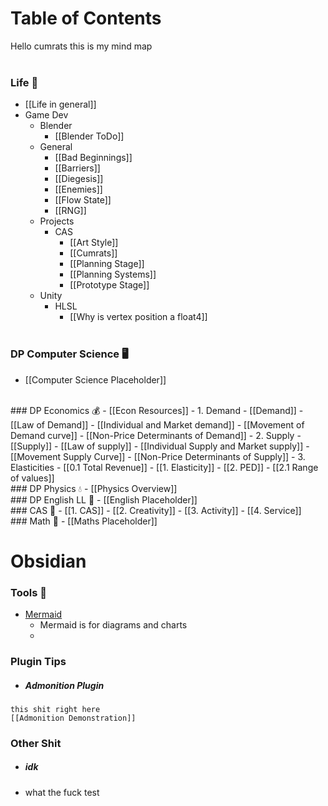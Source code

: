 # Table of Contents
Hello cumrats this is my mind map 
<br><br>
### Life 🤨
- [[Life in general]]
- Game Dev
	- Blender
		- [[Blender ToDo]]
	- General
		- [[Bad Beginnings]]
		- [[Barriers]]
		- [[Diegesis]]
		- [[Enemies]]
		- [[Flow State]]
		- [[RNG]]
	- Projects
		- CAS
			- [[Art Style]]
			- [[Cumrats]]
			- [[Planning Stage]]
			- [[Planning Systems]]
			- [[Prototype Stage]]
	- Unity
		- HLSL
			- [[Why is vertex position a float4]]
			 <br>
### DP Computer Science 🖥️
- [[Computer Science Placeholder]]
 <br>
### DP Economics 💰
- [[Econ Resources]]
- 1. Demand
	- [[Demand]]
	- [[Law of Demand]]
	- [[Individual and Market demand]]
	- [[Movement of Demand curve]]
	- [[Non-Price Determinants of Demand]]
- 2. Supply
	- [[Supply]]
	- [[Law of supply]]
	- [[Individual Supply and Market supply]]
	- [[Movement Supply Curve]]
	- [[Non-Price Determinants of Supply]]
- 3. Elasticities
	- [[0.1 Total Revenue]]
	- [[1. Elasticity]]
	- [[2. PED]]
	- [[2.1 Range of values]]
	 <br>
### DP Physics 💧
- [[Physics Overview]]
 <br>
### DP English LL 🙂
- [[English Placeholder]]
 <br>
### CAS 🧠
- [[1. CAS]]
- [[2. Creativity]]
- [[3. Activity]]
- [[4. Service]]
 <br>
### Math 🔢
- [[Maths Placeholder]]
<br>

# Obsidian
### Tools 🔨
- [Mermaid](https://mermaid-js.github.io/mermaid-live-editor/edit)
	- Mermaid is for diagrams and charts
	- 

### Plugin Tips
- ##### Admonition Plugin
```ad-note
this shit right here
[[Admonition Demonstration]]
```

### Other Shit
- ##### idk
- what the fuck test

